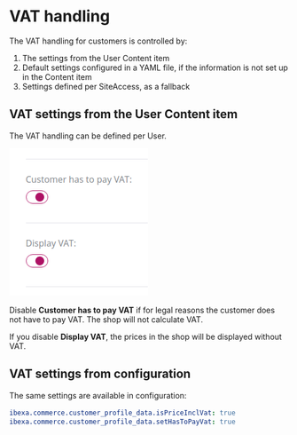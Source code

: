 # VAT handling

The VAT handling for customers is controlled by:

1. The settings from the User Content item
1. Default settings configured in a YAML file, if the information is not set up in the Content item
1. Settings defined per SiteAccess, as a fallback

## VAT settings from the User Content item

The VAT handling can be defined per User. 

![](../img/customers_vat_setting.png)

Disable **Customer has to pay VAT** if for legal reasons the customer does not have to pay VAT. 
The shop will not calculate VAT.

If you disable **Display VAT**, the prices in the shop will be displayed without VAT.

## VAT settings from configuration

The same settings are available in configuration:

``` yaml
ibexa.commerce.customer_profile_data.isPriceInclVat: true
ibexa.commerce.customer_profile_data.setHasToPayVat: true
```
